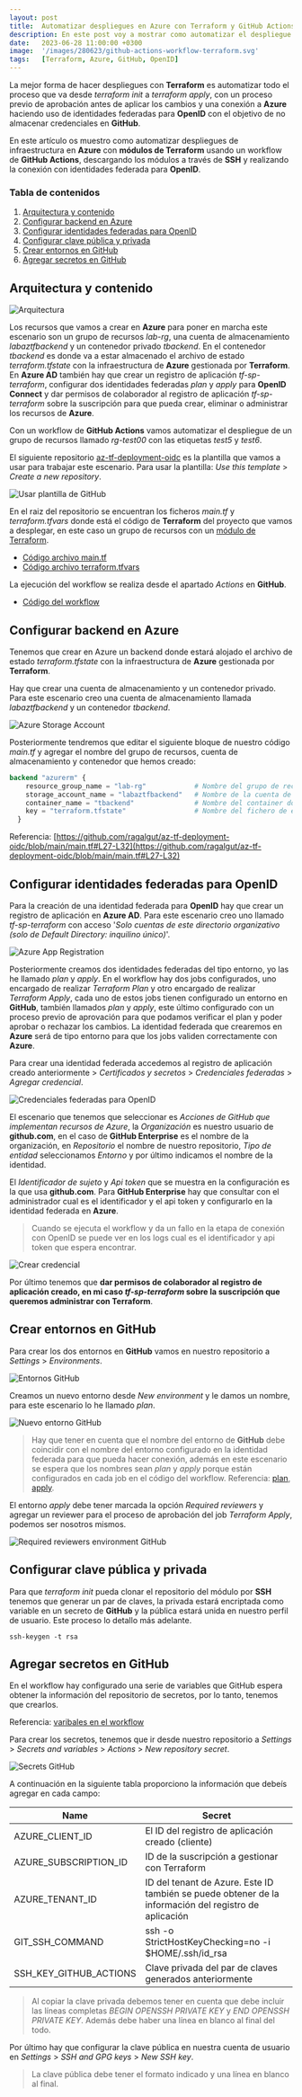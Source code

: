 ```yaml
---
layout: post
title:  Automatizar despliegues en Azure con Terraform y GitHub Actions
description: En este post voy a mostrar como automatizar el despliegue de infraestructura en Azure con Terraform y un workflow de GitHub Actions.
date:   2023-06-28 11:00:00 +0300
image:  '/images/280623/github-actions-workflow-terraform.svg'
tags:   [Terraform, Azure, GitHub, OpenID]
---
```


La mejor forma de hacer despliegues con **Terraform** es automatizar todo el proceso que va desde *terraform init* a *terraform apply*, con un proceso previo de aprobación antes de aplicar los cambios y una conexión a **Azure** haciendo uso de identidades federadas para **OpenID** con el objetivo de no almacenar credenciales en **GitHub**.

En este artículo os muestro como automatizar despliegues de infraestructura en **Azure** con **módulos de Terraform** usando un workflow de **GitHub Actions**, descargando los módulos a través de **SSH** y realizando la conexión con identidades federada para **OpenID**.

### Tabla de contenidos
1. [Arquitectura y contenido](#arquitectura-y-contenido)
2. [Configurar backend en Azure](#configurar-backend-en-azure)
3. [Configurar identidades federadas para OpenID](#configurar-identidades-federadas-para-openid)
4. [Configurar clave pública y privada](#configurar-clave-pública-y-privada)
5. [Crear entornos en GitHub](#crear-entornos-en-github)
6. [Agregar secretos en GitHub](#agregar-secretos-en-github)

## Arquitectura y contenido

![Arquitectura](/images/280623/diagrama.svg)

Los recursos que vamos a crear en **Azure** para poner en marcha este escenario son un grupo de recursos *lab-rg*, una cuenta de almacenamiento *labaztfbackend* y un contenedor privado *tbackend*. En el contenedor *tbackend* es donde va a estar almacenado el archivo de estado *terraform.tfstate* con la infraestructura de **Azure** gestionada por **Terraform**. En **Azure AD** también hay que crear un registro de aplicación *tf-sp-terraform*, configurar dos identidades federadas *plan* y *apply* para **OpenID Connect** y dar permisos de colaborador al registro de aplicación *tf-sp-terraform* sobre la suscripción para que pueda crear, eliminar o administrar los recursos de **Azure**.

Con un workflow de **GitHub Actions** vamos automatizar el despliegue de un grupo de recursos llamado *rg-test00* con las etiquetas *test5* y *test6*.

El siguiente repositorio [az-tf-deployment-oidc](https://github.com/ragalgut/az-tf-deployment-oidc) es la plantilla que vamos a usar para trabajar este escenario. Para usar la plantilla: *Use this template* > *Create a new repository*.

![Usar plantilla de GitHub](/images/280623/usar-template.webp)

En el raiz del repositorio se encuentran los ficheros *main.tf* y *terraform.tfvars* donde está el código de **Terraform** del proyecto que vamos a desplegar, en este caso un grupo de recursos con un [módulo de Terraform](https://github.com/ragalgut/az-tf-module-resource-group).

- [Código archivo main.tf](https://github.com/ragalgut/az-tf-deployment-oidc/blob/main/main.tf)
- [Código archivo terraform.tfvars](https://github.com/ragalgut/az-tf-deployment-oidc/blob/main/terraform.tfvars)

La ejecución del workflow se realiza desde el apartado *Actions* en **GitHub**.

- [Código del workflow](https://github.com/ragalgut/az-tf-deployment-oidc/blob/main/.github/workflows/tf-plan-apply.yml)


## Configurar backend en Azure

Tenemos que crear en Azure un backend donde estará alojado el archivo de estado *terraform.tfstate* con la infraestructura de **Azure** gestionada por **Terraform**.

Hay que crear una cuenta de almacenamiento y un contenedor privado. Para este escenario creo una cuenta de almacenamiento llamada *labaztfbackend* y un contenedor *tbackend*.

![Azure Storage Account](/images/280623/cuenta-de-almacenamiento-azure.webp)

Posteriormente tendremos que editar el siguiente bloque de nuestro código *main.tf* y agregar el nombre del grupo de recursos, cuenta de almacenamiento y contenedor que hemos creado:

```terraform
backend "azurerm" {
    resource_group_name = "lab-rg"            # Nombre del grupo de recursos donde se encuentra la cuenta de almacenamiento
    storage_account_name = "labaztfbackend"   # Nombre de la cuenta de almacenamiento donde se va almacenar el fichero de estado
    container_name = "tbackend"               # Nombre del container donde se va almacenar el fichero de estado
    key = "terraform.tfstate"                 # Nombre del fichero de estado. El nombre estándar es terraform.tfstate
  }
```


Referencia: [https://github.com/ragalgut/az-tf-deployment-oidc/blob/main/main.tf#L27-L32](https://github.com/ragalgut/az-tf-deployment-oidc/blob/main/main.tf#L27-L32)


## Configurar identidades federadas para OpenID

Para la creación de una identidad federada para **OpenID** hay que crear un registro de aplicación en **Azure AD**. Para este escenario creo uno llamado *tf-sp-terraform* con acceso '*Solo cuentas de este directorio organizativo (solo de Default Directory: inquilino único)*'.

![Azure App Registration](/images/280623/registro-de-aplicacion.webp)

Posteriormente creamos dos identidades federadas del tipo entorno, yo las he llamado *plan* y *apply*. En el workflow hay dos jobs configurados, uno encargado de realizar *Terraform Plan* y otro encargado de realizar *Terraform Apply*, cada uno de estos jobs tienen configurado un entorno en **GitHub**, también llamados *plan* y *apply*, este último configurado con un proceso previo de aprovación para que podamos verificar el plan y poder aprobar o rechazar los cambios. La identidad federada que crearemos en **Azure** será de tipo entorno para que los jobs validen correctamente con **Azure**.

Para crear una identidad federada accedemos al registro de aplicación creado anteriormente > *Certificados y secretos* > *Credenciales federadas* > *Agregar credencial*.

![Credenciales federadas para OpenID](/images/280623/credenciales-federadas-plan-apply-azure-openid.webp)

El escenario que tenemos que seleccionar es *Acciones de GitHub que implementan recursos de Azure*, la *Organización* es nuestro usuario de **github.com**, en el caso de **GitHub Enterprise** es el nombre de la organización, en *Repositorio* el nombre de nuestro repositorio, *Tipo de entidad* seleccionamos *Entorno* y por último indicamos el nombre de la identidad.

El *Identificador de sujeto* y *Api token* que se muestra en la configuración es la que usa **github.com**. Para **GitHub Enterprise** hay que consultar con el administrador cual es el identificador y el api token y configurarlo en la identidad federada en **Azure**. 

> Cuando se ejecuta el workflow y da un fallo en la etapa de conexión con OpenID se puede ver en los logs cual es el identificador y api token que espera encontrar.

![Crear credencial](/images/280623/crear-credencial.webp)

Por último tenemos que **dar permisos de colaborador al registro de aplicación creado, en mi caso *tf-sp-terraform* sobre la suscripción que queremos administrar con Terraform**.

## Crear entornos en GitHub

Para crear los dos entornos en **GitHub** vamos en nuestro repositorio a *Settings* > *Environments*.

![Entornos GitHub](/images/280623/github-environments-plan-apply.webp)

Creamos un nuevo entorno desde *New environment* y le damos un nombre, para este escenario lo he llamado *plan*.

![Nuevo entorno GitHub](/images/280623/new-environment-github.webp)

> Hay que tener en cuenta que el nombre del entorno de **GitHub** debe coincidir con el nombre del entorno configurado en la identidad federada para que pueda hacer conexión, además en este escenario se espera que los nombres sean *plan* y *apply* porque están configurados en cada job en el código del workflow. Referencia: [plan](https://github.com/ragalgut/az-tf-deployment-oidc/blob/main/.github/workflows/tf-plan-apply.yml#L23), [apply](https://github.com/ragalgut/az-tf-deployment-oidc/blob/main/.github/workflows/tf-plan-apply.yml#L92).

El entorno *apply* debe tener marcada la opción *Required reviewers* y agregar un reviewer para el proceso de aprobación del job *Terraform Apply*, podemos ser nosotros mismos.

![Required reviewers environment GitHub](/images/280623/required-reviewers-environment-apply.webp)


## Configurar clave pública y privada

Para que *terraform init* pueda clonar el repositorio del módulo por **SSH** tenemos que generar un par de claves, la privada estará encriptada como variable en un secreto de **GitHub** y la pública estará unida en nuestro perfil de usuario. Este proceso lo detallo más adelante.

```
ssh-keygen -t rsa
```


## Agregar secretos en GitHub

En el workflow hay configurado una serie de variables que GitHub espera obtener la información del repositorio de secretos, por lo tanto, tenemos que crearlos.

Referencia: [varibales en el workflow](https://github.com/ragalgut/az-tf-deployment-oidc/blob/main/.github/workflows/tf-plan-apply.yml#L13-L16)

Para crear los secretos, tenemos que ir desde nuestro repositorio a *Settings* > *Secrets and variables* > *Actions* > *New repository secret*.

![Secrets GitHub](/images/280623/secrets-github.webp)

A continuación en la siguiente tabla proporciono la información que debeís agregar en cada campo:

| Name                   | Secret                                                                                                |
|------------------------|-------------------------------------------------------------------------------------------------------|
| AZURE_CLIENT_ID        | El ID del registro de aplicación creado (cliente)                                                     |
| AZURE_SUBSCRIPTION_ID  | ID de la suscripción a gestionar con Terraform                                                        |
| AZURE_TENANT_ID        | ID del tenant de Azure. Este ID también se puede obtener de la información del registro de aplicación |
| GIT_SSH_COMMAND        | ssh -o StrictHostKeyChecking=no -i $HOME/.ssh/id_rsa                                                  |
| SSH_KEY_GITHUB_ACTIONS | Clave privada del par de claves generados anteriormente                                               |

> Al copiar la clave privada debemos tener en cuenta que debe incluir las líneas completas *BEGIN OPENSSH PRIVATE KEY* y *END OPENSSH PRIVATE KEY*. Además debe haber una línea en blanco al final del todo.

Por último hay que configurar la clave pública en nuestra cuenta de usuario en *Settings* > *SSH and GPG keys* > *New SSH key*.

> La clave pública debe tener el formato indicado y una línea en blanco al final.